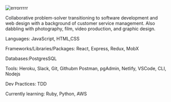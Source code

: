 
![errorrrrr](https://user-images.githubusercontent.com/70240110/106077876-393d2900-60c7-11eb-800d-0aa5028fef9a.jpg)

Collaborative problem-solver transitioning to software development and web design with a background of customer service management. Also dabbling with photography, film, video production, and graphic design.

Languages: JavaScript, HTML,CSS

Frameworks/Libraries/Packages: React, Express, Redux, MobX

Databases:PostgresSQL

Tools: Heroku, Slack, Git, Githubm Postman, pgAdmin, Netlify, VSCode, CLI, Nodejs

Dev Practices: TDD

Currently learning: Ruby, Python, AWS 




<!--
**katiejonesyo/katiejonesyo** is a ✨ _special_ ✨ repository because its `README.md` (this file) appears on your GitHub profile.

Here are some ideas to get you started:

- 🔭 I’m currently working on ...
- 🌱 I’m currently learning ...
- 👯 I’m looking to collaborate on ...
- 🤔 I’m looking for help with ...
- 💬 Ask me about ...
- 📫 How to reach me: ...
- 😄 Pronouns: ...
- ⚡ Fun fact: ...
-->
